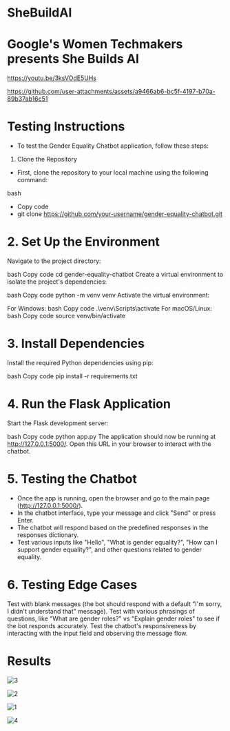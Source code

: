 # SheBuildAI
# Google's Women Techmakers presents She Builds AI
https://youtu.be/3ksVOdE5UHs

https://github.com/user-attachments/assets/a9466ab6-bc5f-4197-b70a-89b37ab16c51

# Testing Instructions
- To test the Gender Equality Chatbot application, follow these steps:

1. Clone the Repository
- First, clone the repository to your local machine using the following command:

bash
- Copy code
- git clone https://github.com/your-username/gender-equality-chatbot.git

# 2. Set Up the Environment
Navigate to the project directory:

bash
Copy code
cd gender-equality-chatbot
Create a virtual environment to isolate the project's dependencies:

bash
Copy code
python -m venv venv
Activate the virtual environment:

For Windows:
bash
Copy code
.\venv\Scripts\activate
For macOS/Linux:
bash
Copy code
source venv/bin/activate

# 3. Install Dependencies
Install the required Python dependencies using pip:

bash
Copy code
pip install -r requirements.txt

# 4. Run the Flask Application
Start the Flask development server:

bash
Copy code
python app.py
The application should now be running at http://127.0.0.1:5000/. Open this URL in your browser to interact with the chatbot.

# 5. Testing the Chatbot
- Once the app is running, open the browser and go to the main page (http://127.0.0.1:5000/).
- In the chatbot interface, type your message and click "Send" or press Enter.
- The chatbot will respond based on the predefined responses in the responses dictionary.
- Test various inputs like "Hello", "What is gender equality?", "How can I support gender equality?", and other questions related to gender equality.

# 6. Testing Edge Cases
Test with blank messages (the bot should respond with a default "I'm sorry, I didn't understand that" message).
Test with various phrasings of questions, like "What are gender roles?" vs "Explain gender roles" to see if the bot responds accurately.
Test the chatbot's responsiveness by interacting with the input field and observing the message flow.

# Results

![3](https://github.com/user-attachments/assets/f5809b5f-a34c-4479-bea1-0670efbbcf29)

![2](https://github.com/user-attachments/assets/a714460f-1184-4fb0-844e-6190d4650861)

![1](https://github.com/user-attachments/assets/f6078000-0302-43e7-b178-1821f5a5ee3b)

![4](https://github.com/user-attachments/assets/9f0b6e0f-5e30-4f5d-9acb-4c1271547643)

